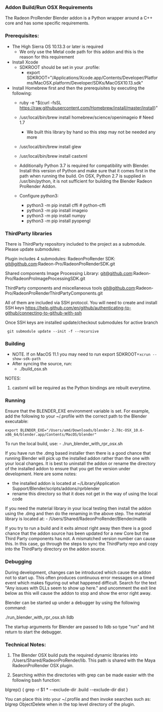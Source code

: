 ### Addon Build/Run OSX Requirements

The Radeon ProRender Blender addon is a Python wrapper around a C++ core and
has some specific requirements.

### Prerequisites:

- The High Sierra OS 10.13.3 or later is required
    - We only use the Metal code path for this addon and this is the reason for this requirement
- Install Xcode
    - SDKROOT should be set in your .profile:
        - export SDKROOT="/Applications/Xcode.app/Contents/Developer/Platforms/MacOSX.platform/Developer/SDKs/MacOSX10.13.sdk"
- Install Homebrew first and then the prerequisites by executing the following:
	- ruby -e "$(curl -fsSL https://raw.githubusercontent.com/Homebrew/install/master/install)"
	- /usr/local/bin/brew install homebrew/science/openimageio # Need 1.7
		- We built this library by hand so this step may not be needed any more
	- /usr/local/bin/brew install glew
	- /usr/local/bin/brew install castxml

	- Additionally Python 3.7 is required for compatibility with Blender. Install this
	version of Python and make sure that it comes first in the path when running the 
	build. On OSX, Python 2.7 is supplied in /usr/bin/python, it is not sufficient
	for building the Blender Radeon ProRender Addon.
	- Configure python3:
		- python3 -m pip install cffi # python-cffi
		- python3 -m pip install imageio
		- python3 -m pip install numpy
		- python3 -m pip install pyopengl


### ThirdParty libraries

There is ThirdParty repository included to the project as a submodule. Please update submodules:

Plugin includes 4 submodules:
RadeonProRender SDK:
git@github.com:Radeon-Pro/RadeonProRenderSDK.git

Shared components
Image Processing Library:
git@github.com:Radeon-Pro/RadeonProImageProcessingSDK.git

ThirdParty components and miscellaneous tools
git@github.com:Radeon-Pro/RadeonProRenderThirdPartyComponents.git

All of them are included via SSH protocol. You will need to create and install SSH keys https://help.github.com/en/github/authenticating-to-github/connecting-to-github-with-ssh

Once SSH keys are installed update/checkout submodules for active branch

` git submodule update --init -f --recursive`


### Building

- NOTE.  If on MacOS 11.1 you may need to run export SDKROOT=`xcrun --show-sdk-path`    
- After syncing the source, run:
	- ./build_osx.sh

NOTES:
1. castxml will be required as the Python bindings are rebuilt everytime.

### Running

Ensure that the BLENDER_EXE environment variable is set.  For example, add the following to
your ~/.profile with the correct path to the Blender executable:

    export BLENDER_EXE="/Users/amd/Downloads/blender-2.78c-OSX_10.6-x86_64/blender.app/Contents/MacOS/blender"

To run the local build, use:
	- ./run_blender_with_rpr_osx.sh

If  you have run the .dmg based installer then there is a good chance that running Blender will pick
up the installed addon rather than the one with your local changes.  It is best to uninstall the addon or rename
the directory of the installed addon to ensure that you get the version under development. Here are some notes:
- the installed addon is located at ~/Library/Application Support/Blender/scripts/addons/rprblender
- rename this directory so that it does not get in the way of using the local code

If you need the material library in your local testing then install the addon using the .dmg and then do the 
renaming in the above step.  The material library is located at:
	- /Users/Shared/RadeonProRender/Blender/matlib

If you try to run a build and it exits almost right away then there is a good chance that the addon source
has been updated for a new Core but the Third Party components has not.  A mismatched version number can
cause this.  In this case, go through the steps to sync the ThirdParty repo and copy into the ThirdParty
directory on the addon source.

### Debugging

During development, changes can be introduced which cause the addon not to start up.  This often produces
continuous error messages on a timed event which makes figuring out what happened difficult.  Search
for the text "Any issues with DLLs seem to show up here." and uncomment the exit line below as this will
cause the addon to stop and show the error right away.

Blender can be started up under a debugger by using the following command:

./run_blender_with_rpr_osx.sh lldb

The startup arguments for Blender are passed to lldb so type "run" and hit return to start the debugger.

### Technical Notes:
1. The Blender OSX build puts the required dynamic libraries into /Users/Shared/RadeonProRender/lib. This
path is shared with the Maya RadeonProRender OSX plugin.

2. Searching within the directories with grep can be made easier with the following bash function:

blgrep() {
    grep -r $1 * --exclude-dir .build --exclude-dir dist
}

You can place this into your ~/.profile and then invoke searches such as: blgrep ObjectDelete  when in the top level directory of the plugin.


